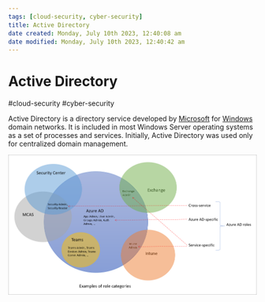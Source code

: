 ```yaml
---
tags: [cloud-security, cyber-security]
title: Active Directory
date created: Monday, July 10th 2023, 12:40:08 am
date modified: Monday, July 10th 2023, 12:40:42 am
---
```

# Active Directory
#cloud-security #cyber-security 

Active Directory is a directory service developed by [Microsoft](Microsoft) for [Windows](Windows) domain networks. It is included in most Windows Server operating systems as a set of processes and services. Initially, Active Directory was used only for centralized domain management.

![Pasted image 20230204165919](Attachments/Pasted%20image%2020230204165919.png)